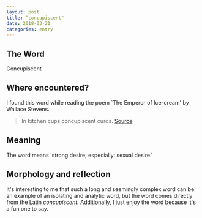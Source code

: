 ```yaml
---
layout: post
title: “concupiscent"
date: 2018-03-21
categories: entry
---
```

## The Word
Concupiscent

## Where encountered?
 I found this word while reading the poem `The Emperor of Ice-cream' by Wallace Stevens.

> In kitchen cups concupiscent curds.
[Source](https://www.poetryfoundation.org/poems/45234/the-emperor-of-ice-cream)

## Meaning
The word means 'strong desire; especially: sexual desire.'

## Morphology and reflection
It's interesting to me that such a long and seemingly complex word can be an example of an isolating and analytic word, but the word comes directly from the Latin *concupiscent.* Additionally, I just enjoy the word because it's a fun one to say.
